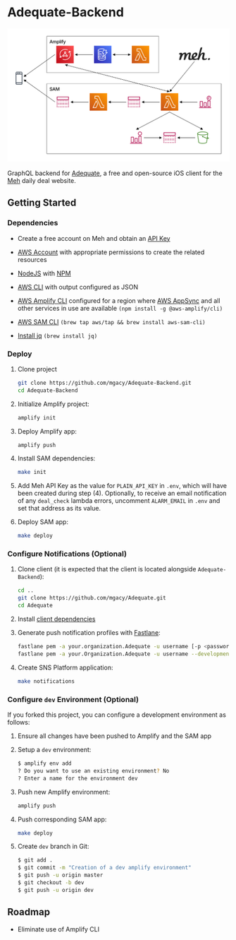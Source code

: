 ﻿# Adequate-Backend

![Overview](.github/architecture.svg)

GraphQL backend for [Adequate](https://github.com/mgacy/Adequate), a free and open-source iOS client for the [Meh](https://meh.com) daily deal website.

## Getting Started

### Dependencies

- Create a free account on Meh and obtain an [API Key](https://meh.com/developers-developers-developers)

- [AWS Account](https://aws.amazon.com/mobile/details) with appropriate permissions to create the related resources

- [NodeJS](https://nodejs.org/en/download/) with [NPM](https://docs.npmjs.com/getting-started/installing-node)

- [AWS CLI](https://docs.aws.amazon.com/cli/latest/userguide/install-cliv2.html) with output configured as JSON

- [AWS Amplify CLI](https://github.com/aws-amplify/amplify-cli) configured for a region where [AWS AppSync](https://docs.aws.amazon.com/general/latest/gr/rande.html) and all other services in use are available `(npm install -g @aws-amplify/cli)`

- [AWS SAM CLI](https://github.com/aws/aws-sam-cli) `(brew tap aws/tap && brew install aws-sam-cli)`

- [Install jq](https://stedolan.github.io/jq/) `(brew install jq)`

### Deploy

1. Clone project

   ```bash
   git clone https://github.com/mgacy/Adequate-Backend.git
   cd Adequate-Backend
   ```

2. Initialize Amplify project:

   ```bash
   amplify init
   ```

3. Deploy Amplify app:

   ```bash
   amplify push
   ```

4. Install SAM dependencies:

   ```bash
   make init
   ```

5. Add Meh API Key as the value for `PLAIN_API_KEY` in `.env`, which will have been created during step (4). Optionally, to receive an email notification of any `deal_check` lambda errors, uncomment `ALARM_EMAIL` in `.env` and set that address as its value.

6. Deploy SAM app:

   ```bash
   make deploy
   ```
### Configure Notifications (Optional)

1. Clone client (it is expected that the client is located alongside `Adequate-Backend`):

   ```bash
   cd ..
   git clone https://github.com/mgacy/Adequate.git
   cd Adequate
   ```

2. Install [client dependencies](https://github.com/mgacy/adequate#3-install-tools-and-dependencies)

3. Generate push notification profiles with [Fastlane](https://docs.fastlane.tools/actions/pem/):

   ```bash
   fastlane pem -a your.organization.Adequate -u username [-p <password for p12 file>]
   fastlane pem -a your.Organization.Adequate -u username --development [-p <password for p12 file>]
   ```

3. Create SNS Platform application:

   ```bash
   make notifications
   ```

### Configure `dev` Environment (Optional)

If you forked this project, you can configure a development environment as follows:

1. Ensure all changes have been pushed to Amplify and the SAM app

2. Setup a `dev` environment:

   ```bash
   $ amplify env add
   ? Do you want to use an existing environment? No
   ? Enter a name for the environment dev
   ```

3. Push new Amplify environment:

   ```bash
   amplify push
   ```

4. Push corresponding SAM app:

   ```bash
   make deploy
   ```

5. Create `dev` branch in Git:

   ```bash
   $ git add .
   $ git commit -m "Creation of a dev amplify environment"
   $ git push -u origin master
   $ git checkout -b dev
   $ git push -u origin dev
   ```

## Roadmap

- Eliminate use of Amplify CLI
